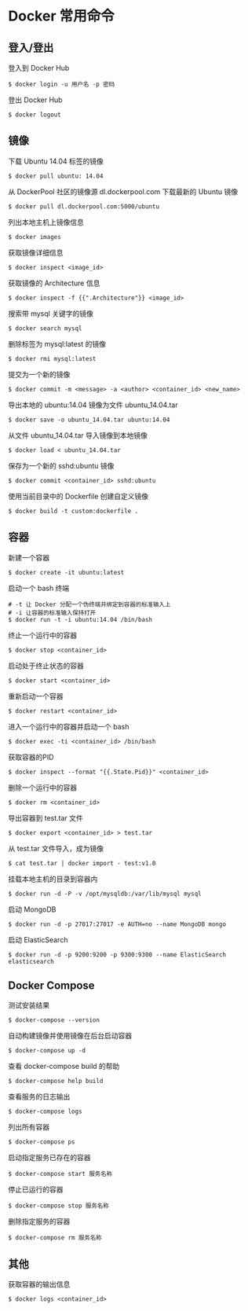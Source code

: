 # Docker 常用命令

## 登入/登出
登入到 Docker Hub
```
$ docker login -u 用户名 -p 密码
```

登出 Docker Hub
```
$ docker logout
```

## 镜像
下载 Ubuntu 14.04 标签的镜像
```
$ docker pull ubuntu: 14.04
```

从 DockerPool 社区的镜像源 dl.dockerpool.com 下载最新的 Ubuntu 镜像
```
$ docker pull dl.dockerpool.com:5000/ubuntu
```

列出本地主机上镜像信息
```
$ docker images
```

获取镜像详细信息
```
$ docker inspect <image_id>
```

获取镜像的 Architecture 信息
```
$ docker inspect -f {{".Architecture"}} <image_id>
```

搜索带 mysql 关键字的镜像
```
$ docker search mysql
```

删除标签为 mysql:latest 的镜像
```
$ docker rmi mysql:latest
```

提交为一个新的镜像
```
$ docker commit -m <message> -a <author> <container_id> <new_name>
```

导出本地的 ubuntu:14.04 镜像为文件 ubuntu_14.04.tar
```
$ docker save -o ubuntu_14.04.tar ubuntu:14.04
```

从文件 ubuntu_14.04.tar 导入镜像到本地镜像
```
$ docker load < ubuntu_14.04.tar
```

保存为一个新的 sshd:ubuntu 镜像
```
$ docker commit <container_id> sshd:ubuntu
```

使用当前目录中的 Dockerfile 创建自定义镜像
```
$ docker build -t custom:dockerfile .
```

## 容器
新建一个容器
```
$ docker create -it ubuntu:latest
```

启动一个 bash 终端
```
# -t 让 Docker 分配一个伪终端并绑定到容器的标准输入上
# -i 让容器的标准输入保持打开
$ docker run -t -i ubuntu:14.04 /bin/bash
```

终止一个运行中的容器
```
$ docker stop <container_id>
```

启动处于终止状态的容器
```
$ docker start <container_id>
```

重新启动一个容器
```
$ docker restart <container_id>
```

进入一个运行中的容器并启动一个 bash
```
$ docker exec -ti <container_id> /bin/bash
```

获取容器的PID
```
$ docker inspect --format "{{.State.Pid}}" <container_id>
```

删除一个运行中的容器
```
$ docker rm <container_id>
```

导出容器到 test.tar 文件
```
$ docker export <container_id> > test.tar
```

从 test.tar 文件导入，成为镜像
```
$ cat test.tar | docker import - test:v1.0
```

挂载本地主机的目录到容器内
```
$ docker run -d -P -v /opt/mysqldb:/var/lib/mysql mysql
```

启动 MongoDB
```
$ docker run -d -p 27017:27017 -e AUTH=no --name MongoDB mongo
```

启动 ElasticSearch
```
$ docker run -d -p 9200:9200 -p 9300:9300 --name ElasticSearch elasticsearch
```

## Docker Compose
测试安装结果
```
$ docker-compose --version
```

自动构建镜像并使用镜像在后台启动容器
```
$ docker-compose up -d
```

查看 docker-compose build 的帮助
```
$ docker-compose help build
```

查看服务的日志输出
```
$ docker-compose logs
```

列出所有容器
```
$ docker-compose ps
```

启动指定服务已存在的容器
```
$ docker-compose start 服务名称
```

停止已运行的容器
```
$ docker-compose stop 服务名称
```

删除指定服务的容器
```
$ docker-compose rm 服务名称
```

## 其他
获取容器的输出信息
```
$ docker logs <container_id>
```
